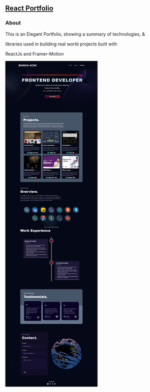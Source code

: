 ##  [React Portfolio]((https://bianca-uche.netlify.app/))

### About
This is an Elegant Portfolio, showing a summary of technologies, & 

libraries used in building real world projects built with

ReactJs and Framer-Motion

![Bianca Uche](./src/assets/Bianca-Portfolio-full.png)
